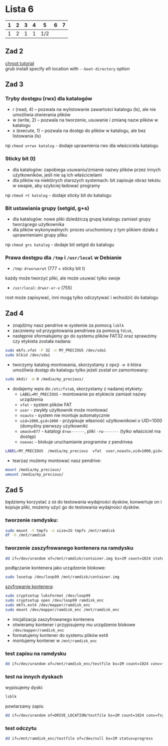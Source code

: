 



# Lista 6

| 1 | 2 | 3 | 4 | 5 | 6 | 7 |
|---|---|---|---|---|---|---|
| 1 | 2 | 1 | 1 | 1/2 |   |   |

## Zad 2
[chroot tutorial](https://www.turnkeylinux.org/docs/chroot-to-repair-system)  
grub install specify efi location with `--boot-directory` option

## Zad 3
### Tryby dostępu (rwx) dla katalogów
- r (read, 4) – pozwala na wylistowanie zawartości katalogu (ls), ale nie umożliwia otwierania plików
- w (write, 2) – pozwala na tworzenie, usuwanie i zmianę nazw plików w katalogu
- x (execute, 1) – pozwala na dostęp do plików w katalogu, ale bez listowania (ls)

np `chmod u+rwx katalog` - dodaje uprawnienia rwx dla właściciela katalogu

### Sticky bit (t)
- dla katalogów: zapobiega usuwaniu/zmianie nazwy plików przez innych użytkowników, jeśli nie są ich właścicielami
- dla plików na niektórych starszych systemach: bit zapisuje obraz tekstu w swapie, aby szybciej ładować programy

np `chmod +t katalog` - dodaje sticky bit do katalogu

### Bit ustawiania grupy (setgid, g+s)
- dla katalogów: nowe pliki dziedziczą grupę katalogu zamiast grupy tworzącego użytkownika
- dla plików wykonywalnych: proces uruchomiony z tym plikiem działa z uprawnieniami grupy pliku

np `chmod g+s katalog` - dodaje bit setgid do katalogu

### Prawa dostępu dla `/tmp` i `/usr/local` w Debianie
- `/tmp`: `drwxrwxrwt` (777 + sticky bit t)

każdy może tworzyć pliki, ale może usuwać tylko swoje

- `/usr/local`: `drwxr-xr-x` (755)

root może zapisywać, inni mogą tylko odczytywać i wchodzić do katalogu


## Zad 4
- znajdźmy nasz pendrive w systemie za pomocą `lsblk`
- zaczniemy od przygotowania pendrivea za pomocą `fdisk`, 
- następnie sformatujemy go do systemu plików FAT32 oraz sprawzimy czy etykieta została nadana:

```bash 
sudo mkfs.vfat -F 32 -n MY_PRECIOUS /dev/sda1
sudo blkid /dev/sda1
```

- tworzymy katalog montowania, skorzystamy z opcji `-m 0` która umożliwia dostęp do katalogu tylko jeżeli został on zamontowany:
```bash
sudo mkdir -m 0 /media/my_precious/
```

- dodajemy wpis do `/etc/fstab`, skorzystamy z nadanej etykiety:
  - `LABEL=MY_PRECIOUS` - montowanie po etykiecie zamiast nazwy urządzenia
  - `vfat` - system plików FAT
  - `user` - zwykły użytkownik może montować
  - `noauto` - system nie montuje automatycznie
  - `uid=1000,gid=1000` - przypisuje własność użytkownikowi o UID=1000 (domyślny pierwszy użytkownik)
  - `umask=077` - katalogi `drwx------`, pliki `-rw-------` (tylko właściciel ma dostęp)
  - `noexec` - blokuje uruchamianie programów z pendrivea

```bash
LABEL=MY_PRECIOUS  /media/my_precious  vfat  user,noauto,uid=1000,gid=1000,umask=077,noexec  0  0
```

- tearzaz możemy montować nasz pendrive:
```bash
mount /media/my_precious/
umount /media/my_precious/
```

## Zad 5
będziemy korzystać z `dd` do testowania wydajności dysków, konwertuje on i kopiuje pliki, możemy użyć go do testowania wydajności dysków.

### tworzenie ramdysku:
```bash
sudo mount -t tmpfs -o size=2G tmpfs /mnt/ramdisk
df -h /mnt/ramdisk
```

### tworzenie zaszyfrowanego kontenera na ramdysku
```bash
dd if=/dev/urandom of=/mnt/ramdisk/container.img bs=1M count=1024 status=progress
```

podłączanie kontenera jako urządzenie blokowe:
```bash
sudo losetup /dev/loop99 /mnt/ramdisk/container.img
```

[szyfrowanie kontenera](https://askubuntu.com/questions/599044/luks-and-loop-device):
```bash
sudo cryptsetup luksFormat /dev/loop99
sudo cryptsetup open /dev/loop99 ramdisk_enc
sudo mkfs.ext4 /dev/mapper/ramdisk_enc
sudo mount /dev/mapper/ramdisk_enc /mnt/ramdisk_enc
```
- inicjalizacja zaszyfrowanego kontenera
- otwieramy kontener i przypisujemy mu urządzenie blokowe `/dev/mapper/ramdisk_enc`
- formatujemy kontener do systemu plików ext4
- montujemy kontener w `/mnt/ramdisk_enc`

### test zapisu na ramdysku
```bash
dd if=/dev/urandom of=/mnt/ramdisk_enc/testfile bs=1M count=1024 conv=fsync status=progress
```

### test na innych dyskach
wypisujemy dyski:
```bash
lsblk
```

powtarzamy zapis:
```bash
dd if=/dev/urandom of=DRIVE_LOCATION/testfile bs=1M count=1024 conv=fsync status=progress
```

### test odczytu
```bash
dd if=/mnt/ramdisk_enc/testfile of=/dev/null bs=1M status=progress
```


